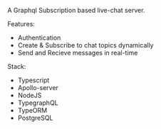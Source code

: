 A Graphql Subscription based live-chat server. 

Features:
- Authentication
- Create & Subscribe to chat topics dynamically
- Send and Recieve messages in real-time


Stack:
- Typescript
- Apollo-server
- NodeJS
- TypegraphQL
- TypeORM
- PostgreSQL